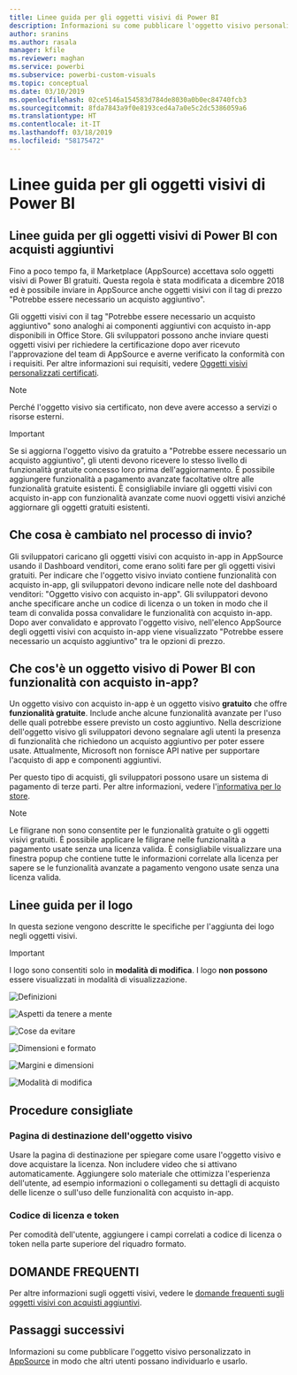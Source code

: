 ```yaml
---
title: Linee guida per gli oggetti visivi di Power BI
description: Informazioni su come pubblicare l'oggetto visivo personalizzato in AppSource in modo che altri utenti possano individuarlo e usarlo tramite acquisto.
author: sranins
ms.author: rasala
manager: kfile
ms.reviewer: maghan
ms.service: powerbi
ms.subservice: powerbi-custom-visuals
ms.topic: conceptual
ms.date: 03/10/2019
ms.openlocfilehash: 02ce5146a154583d784de8030a0b0ec84740fcb3
ms.sourcegitcommit: 8fda7843a9f0e8193ced4a7a0e5c2dc5386059a6
ms.translationtype: HT
ms.contentlocale: it-IT
ms.lasthandoff: 03/18/2019
ms.locfileid: "58175472"
---
```

# <a name="guidelines-for-power-bi-visuals"></a>Linee guida per gli oggetti visivi di Power BI

## <a name="guidelines-for-power-bi-visuals-with-additional-purchases"></a>Linee guida per gli oggetti visivi di Power BI con acquisti aggiuntivi

Fino a poco tempo fa, il Marketplace (AppSource) accettava solo oggetti visivi di Power BI gratuiti. Questa regola è stata modificata a dicembre 2018 ed è possibile inviare in AppSource anche oggetti visivi con il tag di prezzo "Potrebbe essere necessario un acquisto aggiuntivo". 

Gli oggetti visivi con il tag "Potrebbe essere necessario un acquisto aggiuntivo" sono analoghi ai componenti aggiuntivi con acquisto in-app disponibili in Office Store. Gli sviluppatori possono anche inviare questi oggetti visivi per richiedere la certificazione dopo aver ricevuto l'approvazione del team di AppSource e averne verificato la conformità con i requisiti. Per altre informazioni sui requisiti, vedere [Oggetti visivi personalizzati certificati](../power-bi-custom-visuals-certified.md).

> [!NOTE]
> Perché l'oggetto visivo sia certificato, non deve avere accesso a servizi o risorse esterni.

>[!IMPORTANT]  
> Se si aggiorna l'oggetto visivo da gratuito a "Potrebbe essere necessario un acquisto aggiuntivo", gli utenti devono ricevere lo stesso livello di funzionalità gratuite concesso loro prima dell'aggiornamento. È possibile aggiungere funzionalità a pagamento avanzate facoltative oltre alle funzionalità gratuite esistenti. È consigliabile inviare gli oggetti visivi con acquisto in-app con funzionalità avanzate come nuovi oggetti visivi anziché aggiornare gli oggetti gratuiti esistenti.


## <a name="what-changed-in-the-submission-process"></a>Che cosa è cambiato nel processo di invio?

Gli sviluppatori caricano gli oggetti visivi con acquisto in-app in AppSource usando il Dashboard venditori, come erano soliti fare per gli oggetti visivi gratuiti. Per indicare che l'oggetto visivo inviato contiene funzionalità con acquisto in-app, gli sviluppatori devono indicare nelle note del dashboard venditori: "Oggetto visivo con acquisto in-app". Gli sviluppatori devono anche specificare anche un codice di licenza o un token in modo che il team di convalida possa convalidare le funzionalità con acquisto in-app. Dopo aver convalidato e approvato l'oggetto visivo, nell'elenco AppSource degli oggetti visivi con acquisto in-app viene visualizzato "Potrebbe essere necessario un acquisto aggiuntivo" tra le opzioni di prezzo.

## <a name="what-is-a-power-bi-visual-with-iap-features"></a>Che cos'è un oggetto visivo di Power BI con funzionalità con acquisto in-app?

Un oggetto visivo con acquisto in-app è un oggetto visivo **gratuito** che offre **funzionalità gratuite**. Include anche alcune funzionalità avanzate per l'uso delle quali potrebbe essere previsto un costo aggiuntivo. Nella descrizione dell'oggetto visivo gli sviluppatori devono segnalare agli utenti la presenza di funzionalità che richiedono un acquisto aggiuntivo per poter essere usate. Attualmente, Microsoft non fornisce API native per supportare l'acquisto di app e componenti aggiuntivi.

Per questo tipo di acquisti, gli sviluppatori possono usare un sistema di pagamento di terze parti. Per altre informazioni, vedere l'[informativa per lo store](https://docs.microsoft.com/office/dev/store/validation-policies#2-apps-or-add-ins-can-display-certain-ads).

> [!NOTE]
> Le filigrane non sono consentite per le funzionalità gratuite o gli oggetti visivi gratuiti. È possibile applicare le filigrane nelle funzionalità a pagamento usate senza una licenza valida. È consigliabile visualizzare una finestra popup che contiene tutte le informazioni correlate alla licenza per sapere se le funzionalità avanzate a pagamento vengono usate senza una licenza valida.  

## <a name="logo-guidelines"></a>Linee guida per il logo

In questa sezione vengono descritte le specifiche per l'aggiunta dei logo negli oggetti visivi.

> [!IMPORTANT]
> I logo sono consentiti solo in **modalità di modifica**. I logo **non possono** essere visualizzati in modalità di visualizzazione.

![Definizioni](media/office-store-in-app-purchase-visual-guidelines/definitions.png)

![Aspetti da tenere a mente](media/office-store-in-app-purchase-visual-guidelines/things-to-keep-in-mind.png)

![Cose da evitare](media/office-store-in-app-purchase-visual-guidelines/things-to-avoid.png)

![Dimensioni e formato](media/office-store-in-app-purchase-visual-guidelines/size-and-format.png)

![Margini e dimensioni](media/office-store-in-app-purchase-visual-guidelines/margins-and-sizes.png)

![Modalità di modifica](media/office-store-in-app-purchase-visual-guidelines/logos-in-edit-mode.png)

## <a name="best-practices"></a>Procedure consigliate

### <a name="visual-landing-page"></a>Pagina di destinazione dell'oggetto visivo

Usare la pagina di destinazione per spiegare come usare l'oggetto visivo e dove acquistare la licenza. Non includere video che si attivano automaticamente. Aggiungere solo materiale che ottimizza l'esperienza dell'utente, ad esempio informazioni o collegamenti su dettagli di acquisto delle licenze o sull'uso delle funzionalità con acquisto in-app.

### <a name="license-key-and-token"></a>Codice di licenza e token

Per comodità dell'utente, aggiungere i campi correlati a codice di licenza o token nella parte superiore del riquadro formato.

## <a name="faq"></a>DOMANDE FREQUENTI

Per altre informazioni sugli oggetti visivi, vedere le [domande frequenti sugli oggetti visivi con acquisti aggiuntivi](https://docs.microsoft.com/power-bi/power-bi-custom-visuals-faq#visuals-with-additional-purchases).

## <a name="next-steps"></a>Passaggi successivi

Informazioni su come pubblicare l'oggetto visivo personalizzato in [AppSource](office-store.md) in modo che altri utenti possano individuarlo e usarlo.
